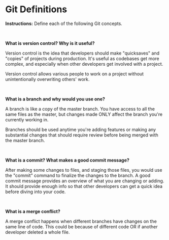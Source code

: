 # Git Definitions

**Instructions:** Define each of the following Git concepts.

&nbsp;

**What is version control?  Why is it useful?**

Version control is the idea that developers should make "quicksaves" and "copies" of projects during production. It's useful as codebases get more complex, and especially when other developers get involved with a project.

Version control allows various people to work on a project without unintentionally overwriting others' work.

&nbsp;

**What is a branch and why would you use one?**

A branch is like a copy of the master branch. You have access to all the same files as the master, but changes made ONLY affect the branch you're currently working in.

Branches should be used anytime you're adding features or making any substantial changes that should require review before being merged with the master branch.

&nbsp;

**What is a commit? What makes a good commit message?**

After making some changes to files, and staging those files, you would use the "commit" command to finalize the changes to the branch. A good commit message provides an overview of what you are changing or adding. It should provide enough info so that other developers can get a quick idea before diving into your code.

&nbsp;

**What is a merge conflict?**

A merge conflict happens when different branches have changes on the same line of code. This could be because of different code OR if another developer deleted a whole file.